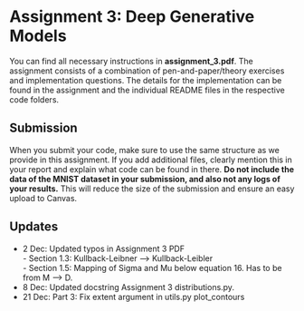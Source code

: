 # Assignment 3: Deep Generative Models

You can find all necessary instructions in **assignment_3.pdf**. The assignment consists of a combination of pen-and-paper/theory exercises and implementation questions. The details for the implementation can be found in the assignment and the individual README files in the respective code folders.

## Submission
When you submit your code, make sure to use the same structure as we provide in this assignment. If you add additional files, clearly mention this in your report and explain what code can be found in there. **Do not include the data of the MNIST dataset in your submission, and also not any logs of your results.** This will reduce the size of the submission and ensure an easy upload to Canvas.

## Updates
- 2 Dec: Updated typos in Assignment 3 PDF <br />
        - Section 1.3: Kullback-Leibner --> Kullback-Leibler <br />
        - Section 1.5: Mapping of Sigma and Mu below equation 16. Has to be from M --> D. <br />
- 8 Dec: Updated docstring Assignment 3 distributions.py.<br />
- 21 Dec: Part 3: Fix extent argument in utils.py plot_contours <br/>

  
